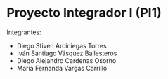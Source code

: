 # Proyecto Integrador I (PI1)
Integrantes:

- Diego Stiven Arciniegas Torres
- Iván Santiago Vásquez Ballesteros
- Diego Alejandro Cardenas Osorno
- María Fernanda Vargas Carrillo

